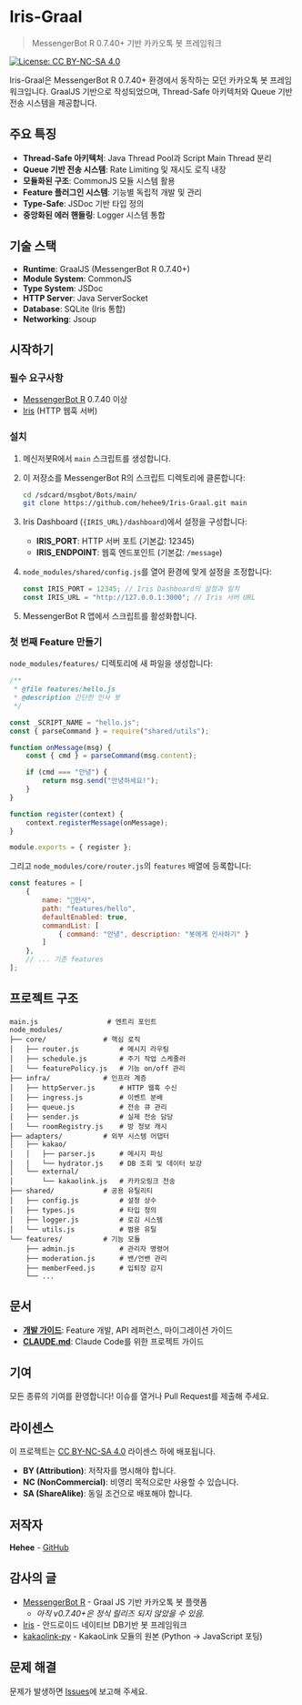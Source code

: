 # Iris-Graal

> MessengerBot R 0.7.40+ 기반 카카오톡 봇 프레임워크

[![License: CC BY-NC-SA 4.0](https://img.shields.io/badge/License-CC%20BY--NC--SA%204.0-lightgrey.svg)](https://creativecommons.org/licenses/by-nc-sa/4.0/)

Iris-Graal은 MessengerBot R 0.7.40+ 환경에서 동작하는 모던 카카오톡 봇 프레임워크입니다. GraalJS 기반으로 작성되었으며, Thread-Safe 아키텍처와 Queue 기반 전송 시스템을 제공합니다.

## 주요 특징

- **Thread-Safe 아키텍처**: Java Thread Pool과 Script Main Thread 분리
- **Queue 기반 전송 시스템**: Rate Limiting 및 재시도 로직 내장
- **모듈화된 구조**: CommonJS 모듈 시스템 활용
- **Feature 플러그인 시스템**: 기능별 독립적 개발 및 관리
- **Type-Safe**: JSDoc 기반 타입 정의
- **중앙화된 에러 핸들링**: Logger 시스템 통합

## 기술 스택

- **Runtime**: GraalJS (MessengerBot R 0.7.40+)
- **Module System**: CommonJS
- **Type System**: JSDoc
- **HTTP Server**: Java ServerSocket
- **Database**: SQLite (Iris 통합)
- **Networking**: Jsoup

## 시작하기

### 필수 요구사항

- [MessengerBot R](https://github.com/MessengerBotTeam/msgbot-old-release/releases) 0.7.40 이상
- [Iris](https://github.com/dolidolih/Iris) (HTTP 웹훅 서버)

### 설치

1. 메신저봇R에서 `main` 스크립트를 생성합니다.

1. 이 저장소를 MessengerBot R의 스크립트 디렉토리에 클론합니다:
   ```bash
   cd /sdcard/msgbot/Bots/main/
   git clone https://github.com/hehee9/Iris-Graal.git main
   ```

2. Iris Dashboard (`{IRIS_URL}/dashboard`)에서 설정을 구성합니다:
   - **IRIS_PORT**: HTTP 서버 포트 (기본값: 12345)
   - **IRIS_ENDPOINT**: 웹훅 엔드포인트 (기본값: `/message`)

3. `node_modules/shared/config.js`를 열어 환경에 맞게 설정을 조정합니다:
   ```javascript
   const IRIS_PORT = 12345; // Iris Dashboard의 설정과 일치
   const IRIS_URL = "http://127.0.0.1:3000"; // Iris 서버 URL
   ```

4. MessengerBot R 앱에서 스크립트를 활성화합니다.

### 첫 번째 Feature 만들기

`node_modules/features/` 디렉토리에 새 파일을 생성합니다:

```javascript
/**
 * @file features/hello.js
 * @description 간단한 인사 봇
 */

const _SCRIPT_NAME = "hello.js";
const { parseCommand } = require("shared/utils");

function onMessage(msg) {
    const { cmd } = parseCommand(msg.content);

    if (cmd === "안녕") {
        return msg.send("안녕하세요!");
    }
}

function register(context) {
    context.registerMessage(onMessage);
}

module.exports = { register };
```

그리고 `node_modules/core/router.js`의 `features` 배열에 등록합니다:

```javascript
const features = [
    {
        name: "👋인사",
        path: "features/hello",
        defaultEnabled: true,
        commandList: [
            { command: "안녕", description: "봇에게 인사하기" }
        ]
    },
    // ... 기존 features
];
```

## 프로젝트 구조

```
main.js                 # 엔트리 포인트
node_modules/
├── core/              # 핵심 로직
│   ├── router.js          # 메시지 라우팅
│   ├── schedule.js        # 주기 작업 스케줄러
│   └── featurePolicy.js   # 기능 on/off 관리
├── infra/             # 인프라 계층
│   ├── httpServer.js      # HTTP 웹훅 수신
│   ├── ingress.js         # 이벤트 분배
│   ├── queue.js           # 전송 큐 관리
│   ├── sender.js          # 실제 전송 담당
│   └── roomRegistry.js    # 방 정보 캐시
├── adapters/          # 외부 시스템 어댑터
│   ├── kakao/
│   │   ├── parser.js      # 메시지 파싱
│   │   └── hydrator.js    # DB 조회 및 데이터 보강
│   └── external/
│       └── kakaolink.js   # 카카오링크 전송
├── shared/            # 공용 유틸리티
│   ├── config.js          # 설정 상수
│   ├── types.js           # 타입 정의
│   ├── logger.js          # 로깅 시스템
│   └── utils.js           # 범용 유틸
└── features/          # 기능 모듈
    ├── admin.js           # 관리자 명령어
    ├── moderation.js      # 밴/언밴 관리
    ├── memberFeed.js      # 입퇴장 감지
    └── ...
```

## 문서

- **[개발 가이드](DEVELOPMENT.md)**: Feature 개발, API 레퍼런스, 마이그레이션 가이드
- **[CLAUDE.md](CLAUDE.md)**: Claude Code를 위한 프로젝트 가이드

## 기여

모든 종류의 기여를 환영합니다! 이슈를 열거나 Pull Request를 제출해 주세요.

## 라이센스

이 프로젝트는 [CC BY-NC-SA 4.0](LICENSE.md) 라이센스 하에 배포됩니다.

- **BY (Attribution)**: 저작자를 명시해야 합니다.
- **NC (NonCommercial)**: 비영리 목적으로만 사용할 수 있습니다.
- **SA (ShareAlike)**: 동일 조건으로 배포해야 합니다.

## 저작자

**Hehee** - [GitHub](https://github.com/hehee9)

## 감사의 글

- [MessengerBot R](https://github.com/MessengerBotTeam/msgbot-old-release/releases) - Graal JS 기반 카카오톡 봇 플랫폼
  * *아직 v0.7.40+은 정식 릴리즈 되지 않았을 수 있음.*
- [Iris](https://github.com/dolidolih/Iris) - 안드로이드 네이티브 DB기반 봇 프레임워크
- [kakaolink-py](https://github.com/ye-seola/kakaolink-py) - KakaoLink 모듈의 원본 (Python → JavaScript 포팅)

## 문제 해결

문제가 발생하면 [Issues](https://github.com/hehee9/Iris-Graal/issues)에 보고해 주세요.